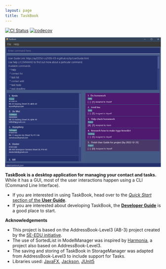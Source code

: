 ```yaml
---
layout: page
title: TaskBook
---
```


[![CI Status](https://github.com/AY2223S1-CS2103T-T13-4/tp/workflows/Java%20CI/badge.svg)](https://github.com/AY2223S1-CS2103T-T13-4/tp/actions)
[![codecov](https://codecov.io/gh/AY2223S1-CS2103T-T13-4/tp/branch/master/graph/badge.svg?token=LJBYLUBLCM)](https://codecov.io/gh/AY2223S1-CS2103T-T13-4/tp)

![Ui](images/Ui.png)

**TaskBook is a desktop application for managing your contact and tasks.** While it has a GUI, most of the user interactions happen using a CLI (Command Line Interface).

* If you are interested in using TaskBook, head over to the [_Quick Start_ section of the **User Guide**](UserGuide.html#quick-start).
* If you are interested about developing TaskBook, the [**Developer Guide**](DeveloperGuide.html) is a good place to start.


**Acknowledgements**

* This project is based on the AddressBook-Level3 (AB-3) project created by the [SE-EDU initiative](https://se-education.org).
* The use of SortedList in ModelManager was inspired by [Harmonia](https://github.com/AY2122S2-CS2103T-T09-1/tp), a project also based on AddressBook-Level3.
* The saving and storing of TaskBook in StorageManager was adapted from AddressBook-Level3 to include support for Tasks.
* Libraries used: [JavaFX](https://openjfx.io/), [Jackson](https://github.com/FasterXML/jackson), [JUnit5](https://github.com/junit-team/junit5)
